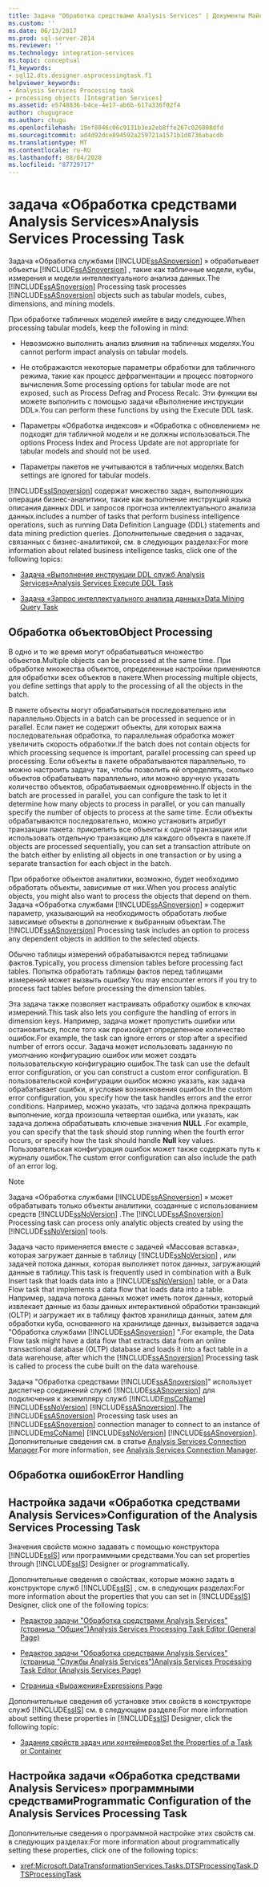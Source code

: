 ```yaml
---
title: Задача "Обработка средствами Analysis Services" | Документы Майкрософт
ms.custom: ''
ms.date: 06/13/2017
ms.prod: sql-server-2014
ms.reviewer: ''
ms.technology: integration-services
ms.topic: conceptual
f1_keywords:
- sql12.dts.designer.asprocessingtask.f1
helpviewer_keywords:
- Analysis Services Processing task
- processing objects [Integration Services]
ms.assetid: e5748836-b4ce-4e17-ab6b-617a336f02f4
author: chugugrace
ms.author: chugu
ms.openlocfilehash: 19ef8046c06c9131b3ea2eb8ffe267c026808dfd
ms.sourcegitcommit: ad4d92dce894592a259721a1571b1d8736abacdb
ms.translationtype: MT
ms.contentlocale: ru-RU
ms.lasthandoff: 08/04/2020
ms.locfileid: "87729717"
---
```

# <a name="analysis-services-processing-task"></a><span data-ttu-id="ead0a-102">задача «Обработка средствами Analysis Services»</span><span class="sxs-lookup"><span data-stu-id="ead0a-102">Analysis Services Processing Task</span></span>
  <span data-ttu-id="ead0a-103">Задача «Обработка службами [!INCLUDE[ssASnoversion](../../includes/ssasnoversion-md.md)] » обрабатывает объекты [!INCLUDE[ssASnoversion](../../includes/ssasnoversion-md.md)] , такие как табличные модели, кубы, измерения и модели интеллектуального анализа данных.</span><span class="sxs-lookup"><span data-stu-id="ead0a-103">The [!INCLUDE[ssASnoversion](../../includes/ssasnoversion-md.md)] Processing task processes [!INCLUDE[ssASnoversion](../../includes/ssasnoversion-md.md)] objects such as tabular models, cubes, dimensions, and mining models.</span></span>  
  
 <span data-ttu-id="ead0a-104">При обработке табличных моделей имейте в виду следующее.</span><span class="sxs-lookup"><span data-stu-id="ead0a-104">When processing tabular models, keep the following in mind:</span></span>  
  
-   <span data-ttu-id="ead0a-105">Невозможно выполнить анализ влияния на табличных моделях.</span><span class="sxs-lookup"><span data-stu-id="ead0a-105">You cannot perform impact analysis on tabular models.</span></span>  
  
-   <span data-ttu-id="ead0a-106">Не отображаются некоторые параметры обработки для табличного режима, такие как процесс дефрагментации и процесс повторного вычисления.</span><span class="sxs-lookup"><span data-stu-id="ead0a-106">Some processing options for tabular mode are not exposed, such as Process Defrag and Process Recalc.</span></span> <span data-ttu-id="ead0a-107">Эти функции вы можете выполнить с помощью задачи «Выполнение инструкции DDL».</span><span class="sxs-lookup"><span data-stu-id="ead0a-107">You can perform these functions by using the Execute DDL task.</span></span>  
  
-   <span data-ttu-id="ead0a-108">Параметры «Обработка индексов» и «Обработка с обновлением» не подходят для табличной модели и не должны использоваться.</span><span class="sxs-lookup"><span data-stu-id="ead0a-108">The options Process Index and Process Update are not appropriate for tabular models and should not be used.</span></span>  
  
-   <span data-ttu-id="ead0a-109">Параметры пакетов не учитываются в табличных моделях.</span><span class="sxs-lookup"><span data-stu-id="ead0a-109">Batch settings are ignored for tabular models.</span></span>  
  
 [!INCLUDE[ssISnoversion](../../includes/ssisnoversion-md.md)] <span data-ttu-id="ead0a-110">содержат множество задач, выполняющих операции бизнес-аналитики, такие как выполнение инструкций языка описания данных DDL и запросов прогноза интеллектуального анализа данных.</span><span class="sxs-lookup"><span data-stu-id="ead0a-110">includes a number of tasks that perform business intelligence operations, such as running Data Definition Language (DDL) statements and data mining prediction queries.</span></span> <span data-ttu-id="ead0a-111">Дополнительные сведения о задачах, связанных с бизнес-аналитикой, см. в следующих разделах:</span><span class="sxs-lookup"><span data-stu-id="ead0a-111">For more information about related business intelligence tasks, click one of the following topics:</span></span>  
  
-   [<span data-ttu-id="ead0a-112">Задача «Выполнение инструкции DDL служб Analysis Services»</span><span class="sxs-lookup"><span data-stu-id="ead0a-112">Analysis Services Execute DDL Task</span></span>](analysis-services-execute-ddl-task.md)  
  
-   [<span data-ttu-id="ead0a-113">Задача «Запрос интеллектуального анализа данных»</span><span class="sxs-lookup"><span data-stu-id="ead0a-113">Data Mining Query Task</span></span>](data-mining-query-task.md)  
  
## <a name="object-processing"></a><span data-ttu-id="ead0a-114">Обработка объектов</span><span class="sxs-lookup"><span data-stu-id="ead0a-114">Object Processing</span></span>  
 <span data-ttu-id="ead0a-115">В одно и то же время могут обрабатываться множество объектов.</span><span class="sxs-lookup"><span data-stu-id="ead0a-115">Multiple objects can be processed at the same time.</span></span> <span data-ttu-id="ead0a-116">При обработке множества объектов, определенные настройки применяются для обработки всех объектов в пакете.</span><span class="sxs-lookup"><span data-stu-id="ead0a-116">When processing multiple objects, you define settings that apply to the processing of all the objects in the batch.</span></span>  
  
 <span data-ttu-id="ead0a-117">В пакете объекты могут обрабатываться последовательно или параллельно.</span><span class="sxs-lookup"><span data-stu-id="ead0a-117">Objects in a batch can be processed in sequence or in parallel.</span></span> <span data-ttu-id="ead0a-118">Если пакет не содержит объекты, для которых важна последовательная обработка, то параллельная обработка может увеличить скорость обработки.</span><span class="sxs-lookup"><span data-stu-id="ead0a-118">If the batch does not contain objects for which processing sequence is important, parallel processing can speed up processing.</span></span> <span data-ttu-id="ead0a-119">Если объекты в пакете обрабатываются параллельно, то можно настроить задачу так, чтобы позволить ей определять, сколько объектов обрабатывать параллельно, или можно вручную указать количество объектов, обрабатываемых одновременно.</span><span class="sxs-lookup"><span data-stu-id="ead0a-119">If objects in the batch are processed in parallel, you can configure the task to let it determine how many objects to process in parallel, or you can manually specify the number of objects to process at the same time.</span></span> <span data-ttu-id="ead0a-120">Если объекты обрабатываются последовательно, можно установить атрибут транзакции пакета: прикрепить все объекты к одной транзакции или использовать отдельную транзакцию для каждого объекта в пакете.</span><span class="sxs-lookup"><span data-stu-id="ead0a-120">If objects are processed sequentially, you can set a transaction attribute on the batch either by enlisting all objects in one transaction or by using a separate transaction for each object in the batch.</span></span>  
  
 <span data-ttu-id="ead0a-121">При обработке объектов аналитики, возможно, будет необходимо обработать объекты, зависимые от них.</span><span class="sxs-lookup"><span data-stu-id="ead0a-121">When you process analytic objects, you might also want to process the objects that depend on them.</span></span> <span data-ttu-id="ead0a-122">Задача «Обработка службами [!INCLUDE[ssASnoversion](../../includes/ssasnoversion-md.md)] » содержит параметр, указывающий на необходимость обработать любые зависимые объекты в дополнение к выбранным объектам.</span><span class="sxs-lookup"><span data-stu-id="ead0a-122">The [!INCLUDE[ssASnoversion](../../includes/ssasnoversion-md.md)] Processing task includes an option to process any dependent objects in addition to the selected objects.</span></span>  
  
 <span data-ttu-id="ead0a-123">Обычно таблицы измерений обрабатываются перед таблицами фактов.</span><span class="sxs-lookup"><span data-stu-id="ead0a-123">Typically, you process dimension tables before processing fact tables.</span></span> <span data-ttu-id="ead0a-124">Попытка обработать таблицы фактов перед таблицами измерений может вызвыть ошибку.</span><span class="sxs-lookup"><span data-stu-id="ead0a-124">You may encounter errors if you try to process fact tables before processing the dimension tables.</span></span>  
  
 <span data-ttu-id="ead0a-125">Эта задача также позволяет настраивать обработку ошибок в ключах измерений.</span><span class="sxs-lookup"><span data-stu-id="ead0a-125">This task also lets you configure the handling of errors in dimension keys.</span></span> <span data-ttu-id="ead0a-126">Например, задача может пропустить ошибки или остановиться, после того как произойдет определенное количество ошибок.</span><span class="sxs-lookup"><span data-stu-id="ead0a-126">For example, the task can ignore errors or stop after a specified number of errors occur.</span></span> <span data-ttu-id="ead0a-127">Задача может использовать заданную по умолчанию конфигурацию ошибок или может создать пользовательскую конфигурацию ошибок.</span><span class="sxs-lookup"><span data-stu-id="ead0a-127">The task can use the default error configuration, or you can construct a custom error configuration.</span></span> <span data-ttu-id="ead0a-128">В пользовательской конфигурации ошибок можно указать, как задача обрабатывает ошибки, и условия возникновения ошибок.</span><span class="sxs-lookup"><span data-stu-id="ead0a-128">In the custom error configuration, you specify how the task handles errors and the error conditions.</span></span> <span data-ttu-id="ead0a-129">Например, можно указать, что задача должна прекращать выполнение, когда произошла четвертая ошибка, или указать, как задача должна обрабатывать ключевые значения **NULL** .</span><span class="sxs-lookup"><span data-stu-id="ead0a-129">For example, you can specify that the task should stop running when the fourth error occurs, or specify how the task should handle **Null** key values.</span></span> <span data-ttu-id="ead0a-130">Пользовательская конфигурация ошибок может также содержать путь к журналу ошибок.</span><span class="sxs-lookup"><span data-stu-id="ead0a-130">The custom error configuration can also include the path of an error log.</span></span>  
  
> [!NOTE]  
>  <span data-ttu-id="ead0a-131">Задача «Обработка службами [!INCLUDE[ssASnoversion](../../includes/ssasnoversion-md.md)] » может обрабатывать только объекты аналитики, созданные с использованием средств [!INCLUDE[ssNoVersion](../../includes/ssnoversion-md.md)] .</span><span class="sxs-lookup"><span data-stu-id="ead0a-131">The [!INCLUDE[ssASnoversion](../../includes/ssasnoversion-md.md)] Processing task can process only analytic objects created by using the [!INCLUDE[ssNoVersion](../../includes/ssnoversion-md.md)] tools.</span></span>  
  
 <span data-ttu-id="ead0a-132">Задача часто применяется вместе с задачей «Массовая вставка», которая загружает данные в таблицу [!INCLUDE[ssNoVersion](../../includes/ssnoversion-md.md)] , или задачей потока данных, которая выполняет поток данных, загружающий данные в таблицу.</span><span class="sxs-lookup"><span data-stu-id="ead0a-132">This task is frequently used in combination with a Bulk Insert task that loads data into a [!INCLUDE[ssNoVersion](../../includes/ssnoversion-md.md)] table, or a Data Flow task that implements a data flow that loads data into a table.</span></span> <span data-ttu-id="ead0a-133">Например, задача потока данных может иметь поток данных, который извлекает данные из базы данных интерактивной обработки транзакций (OLTP) и загружает их в таблицу фактов хранилища данных, затем для обработки куба, основанного на хранилище данных, вызывается задача "Обработка службами [!INCLUDE[ssASnoversion](../../includes/ssasnoversion-md.md)] ".</span><span class="sxs-lookup"><span data-stu-id="ead0a-133">For example, the Data Flow task might have a data flow that extracts data from an online transactional database (OLTP) database and loads it into a fact table in a data warehouse, after which the [!INCLUDE[ssASnoversion](../../includes/ssasnoversion-md.md)] Processing task is called to process the cube built on the data warehouse.</span></span>  
  
 <span data-ttu-id="ead0a-134">Задача "Обработка средствами [!INCLUDE[ssASnoversion](../../includes/ssasnoversion-md.md)]" использует диспетчер соединений служб [!INCLUDE[ssASnoversion](../../includes/ssasnoversion-md.md)] для подключения к экземпляру служб [!INCLUDE[msCoName](../../includes/msconame-md.md)] [!INCLUDE[ssNoVersion](../../includes/ssnoversion-md.md)] [!INCLUDE[ssASnoversion](../../includes/ssasnoversion-md.md)].</span><span class="sxs-lookup"><span data-stu-id="ead0a-134">The [!INCLUDE[ssASnoversion](../../includes/ssasnoversion-md.md)] Processing task uses an [!INCLUDE[ssASnoversion](../../includes/ssasnoversion-md.md)] connection manager to connect to an instance of [!INCLUDE[msCoName](../../includes/msconame-md.md)] [!INCLUDE[ssNoVersion](../../includes/ssnoversion-md.md)] [!INCLUDE[ssASnoversion](../../includes/ssasnoversion-md.md)].</span></span> <span data-ttu-id="ead0a-135">Дополнительные сведения см. в статье [Analysis Services Connection Manager](../connection-manager/analysis-services-connection-manager.md).</span><span class="sxs-lookup"><span data-stu-id="ead0a-135">For more information, see [Analysis Services Connection Manager](../connection-manager/analysis-services-connection-manager.md).</span></span>  
  
## <a name="error-handling"></a><span data-ttu-id="ead0a-136">Обработка ошибок</span><span class="sxs-lookup"><span data-stu-id="ead0a-136">Error Handling</span></span>  
  
## <a name="configuration-of-the-analysis-services-processing-task"></a><span data-ttu-id="ead0a-137">Настройка задачи «Обработка средствами Analysis Services»</span><span class="sxs-lookup"><span data-stu-id="ead0a-137">Configuration of the Analysis Services Processing Task</span></span>  
 <span data-ttu-id="ead0a-138">Значения свойств можно задавать с помощью конструктора [!INCLUDE[ssIS](../../includes/ssis-md.md)] или программными средствами.</span><span class="sxs-lookup"><span data-stu-id="ead0a-138">You can set properties through [!INCLUDE[ssIS](../../includes/ssis-md.md)] Designer or programmatically.</span></span>  
  
 <span data-ttu-id="ead0a-139">Дополнительные сведения о свойствах, которые можно задать в конструкторе служб [!INCLUDE[ssIS](../../includes/ssis-md.md)] , см. в следующих разделах:</span><span class="sxs-lookup"><span data-stu-id="ead0a-139">For more information about the properties that you can set in [!INCLUDE[ssIS](../../includes/ssis-md.md)] Designer, click one of the following topics:</span></span>  
  
-   [<span data-ttu-id="ead0a-140">Редактор задачи "Обработка средствами Analysis Services" (страница "Общие")</span><span class="sxs-lookup"><span data-stu-id="ead0a-140">Analysis Services Processing Task Editor &#40;General Page&#41;</span></span>](../general-page-of-integration-services-designers-options.md)  
  
-   [<span data-ttu-id="ead0a-141">Редактор задачи "Обработка средствами Analysis Services" (страница "Службы Analysis Services")</span><span class="sxs-lookup"><span data-stu-id="ead0a-141">Analysis Services Processing Task Editor &#40;Analysis Services Page&#41;</span></span>](../analysis-services-processing-task-editor-analysis-services-page.md)  
  
-   [<span data-ttu-id="ead0a-142">Страница «Выражения»</span><span class="sxs-lookup"><span data-stu-id="ead0a-142">Expressions Page</span></span>](../expressions/expressions-page.md)  
  
 <span data-ttu-id="ead0a-143">Дополнительные сведения об установке этих свойств в конструкторе служб [!INCLUDE[ssIS](../../includes/ssis-md.md)] см. в следующем разделе:</span><span class="sxs-lookup"><span data-stu-id="ead0a-143">For more information about setting these properties in [!INCLUDE[ssIS](../../includes/ssis-md.md)] Designer, click the following topic:</span></span>  
  
-   [<span data-ttu-id="ead0a-144">Задание свойств задач или контейнеров</span><span class="sxs-lookup"><span data-stu-id="ead0a-144">Set the Properties of a Task or Container</span></span>](../set-the-properties-of-a-task-or-container.md)  
  
## <a name="programmatic-configuration-of-the-analysis-services-processing-task"></a><span data-ttu-id="ead0a-145">Настройка задачи «Обработка средствами Analysis Services» программными средствами</span><span class="sxs-lookup"><span data-stu-id="ead0a-145">Programmatic Configuration of the Analysis Services Processing Task</span></span>  
 <span data-ttu-id="ead0a-146">Дополнительные сведения о программной настройке этих свойств см. в следующих разделах:</span><span class="sxs-lookup"><span data-stu-id="ead0a-146">For more information about programmatically setting these properties, click one of the following topics:</span></span>  
  
-   <xref:Microsoft.DataTransformationServices.Tasks.DTSProcessingTask.DTSProcessingTask>  
  
  
